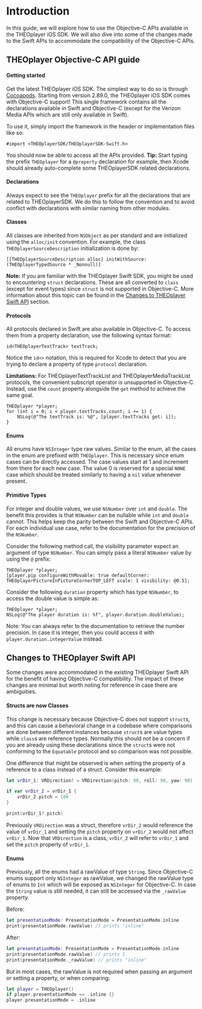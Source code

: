 # Introduction

In this guide, we will explore how to use the Objective-C APIs available in the THEOplayer iOS SDK.
We will also dive into some of the changes made to the Swift APIs to accommodate the compatibility of the Objective-C APIs.

## THEOplayer Objective-C API guide

#### Getting started

Get the latest THEOplayer iOS SDK. The simplest way to do so is through [Cocoapods](https://github.com/THEOplayer/theoplayer-sdk-ios).
Starting from version 2.89.0, the THEOplayer iOS SDK comes with Objective-C support! This single framework contains all the declarations available in Swift and Objective-C (except for the Verizon Media APIs which are still only available in Swift).

To use it, simply import the framework in the header or implementation files like so:

```objc
#import <THEOplayerSDK/THEOplayerSDK-Swift.h>
```

You should now be able to access all the APIs provided.
**Tip:** Start typing the prefix `THEOplayer` for a `@property` declaration for example, then Xcode should already auto-complete some THEOplayerSDK related declarations.

#### Declarations

Always expect to see the `THEOplayer` prefix for all the declarations that are related to THEOplayerSDK. We do this to follow the convention and to avoid conflict with declarations with similar naming from other modules.

#### Classes

All classes are inherited from `NSObject` as per standard and are initialized using the `alloc/init` convention.
For example, the class `THEOplayerSourceDescription` initialization is done by:

```objc
[[THEOplayerSourceDescription alloc] initWithSource:(THEOplayerTypedSource * _Nonnull)]
```

**Note:** If you are familiar with the THEOplayer Swift SDK, you might be used to encountering `struct` declarations. These are all converted to `class` (except for event types) since `struct` is not supported in Objective-C. More information about this topic can be found in the [Changes to THEOplayer Swift API](#changes-to-theoplayer-swift-api) section.

#### Protocols

All protocols declared in Swift are also available in Objective-C. To access them from a property declaration, use the following syntax format:

```objc
id<THEOplayerTextTrack> textTrack;
```

Notice the `id<>` notation, this is required for Xcode to detect that you are trying to declare a property of type `protocol` declaration.

**Limitations:**
For THEOplayerTextTrackList and THEOplayerMediaTrackList protocols, the convenient subscript operator is unsupported in Objective-C. Instead, use the `count` property alongside the `get` method to achieve the same goal.

```objc
THEOplayer *player;
for (int i = 0; i < player.textTracks.count; i += 1) {
    NSLog(@"The textTrack is: %@", [player.textTracks get: i]);
}
```

#### Enums

All enums have `NSInteger` type raw values. Similar to the enum, all the cases in the enum are prefixed with `THEOplayer`. This is necessary since enum cases can be directly accessed.
The case values start at 1 and increment from there for each new case. The value 0 is reserved for a special `NONE` case which should be treated similarly to having a `nil` value whenever present.

#### Primitive Types

For integer and double values, we use `NSNumber` over `int` and `double`. The benefit this provides is that `NSNumber` can be nullable while `int` and `double` cannot. This helps keep the parity between the Swift and Objective-C APIs.
For each individual use case, refer to the documentation for the precision of the `NSNumber`.

Consider the following method call, the visibility parameter expect an argument of type `NSNumber`. You can simply pass a literal `NSNumber` value by using the `@` prefix:

```objc
THEOplayer *player;
[player.pip configureWithMovable: true defaultCorner: THEOplayerPictureInPictureCornerTOP_LEFT scale: 1 visibility: @0.5];
```

Consider the following `duration` property which has type `NSNumber`, to access the double value is simple as:

```objc
THEOplayer *player;
NSLog(@"The player duration is: %f", player.duration.doubleValue);
```

Note: You can always refer to the documentation to retrieve the number precision. In case it is integer, then you could access it with `player.duration.integerValue` instead.

## Changes to THEOplayer Swift API

Some changes were accommodated in the existing THEOplayer Swift API for the benefit of having Objective-C compatibility.
The impact of these changes are minimal but worth noting for reference in case there are ambiguities.

#### Structs are now Classes

This change is necessary because Objective-C does not support `struct`s, and this can cause a behavioral change in a codebase where comparisons are done between different instances because `struct`s are value types while `class`s are reference types. Normally this should not be a concern if you are already using these declarations since the `struct`s were not conforming to the `Equatable` protocol and so comparison was not possible.

One difference that might be observed is when setting the property of a reference to a class instead of a struct. Consider this example:

```swift
let vrDir_1: VRDirection? = VRDirection(pitch: 90, roll: 90, yaw: 90)

if var vrDir_2 = vrDir_1 {
    vrDir_2.pitch = 180
}

print(vrDir_1?.pitch)
```

Previously `VRDirection` was a struct, therefore `vrDir_2` would reference the value of `vrDir_1` and setting the `pitch` property on `vrDir_2` would not affect `vrDir_1`. Now that `VRDirection` is a class, `vrDir_2` will refer to `vrDir_1` and set the `pitch` property of `vrDir_1`.

#### Enums

Previously, all the enums had a rawValue of type `String`. Since Objective-C enums support only `NSInteger` as rawValue, we changed the rawValue type of enums to `Int` which will be exposed as `NSInteger` for Objective-C.
In case the `String` value is still needed, it can still be accessed via the `_rawValue` property.

Before:

```swift
let presentationMode: PresentationMode = PresentationMode.inline
print(presentationMode.rawValue) // prints "inline"
```

After:

```swift
let presentationMode: PresentationMode = PresentationMode.inline
print(presentationMode.rawValue) // prints 1
print(presentationMode._rawValue) // prints "inline"
```

But in most cases, the rawValue is not required when passing an argument or setting a property, or when comparing:

```swift
let player = THEOplayer()
if player.presentationMode == .inline {}
player.presentationMode = .inline
```
